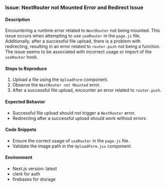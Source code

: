 ### Issue: NextRouter not Mounted Error and Redirect Issue

#### Description
Encountering a runtime error related to `NextRouter` not being mounted. This issue occurs when attempting to use `useRouter` in the `page.js` file. Additionally, after a successful file upload, there is a problem with redirecting, resulting in an error related to `router.push` not being a function. The issue seems to be associated with incorrect usage or import of the `useRouter` hook.

#### Steps to Reproduce
1. Upload a file using the `UploadForm` component.
2. Observe the `NextRouter not Mounted` error.
3. After a successful file upload, encounter an error related to `router.push`.

#### Expected Behavior
- Successful file upload should not trigger a `NextRouter` error.
- Redirecting after a successful upload should work without errors.

#### Code Snippets
- Ensure the correct usage of `useRouter` in the `page.js` file.
- Validate the image path in the `UploadForm.jsx` component.

#### Environment
- Next.js version: latest 
- clerk for auth
- firebases for storage 
